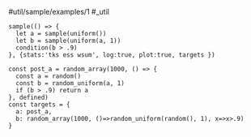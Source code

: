 #util/sample/examples/1 #_util
```js:js_input
sample(() => {
  let a = sample(uniform())
  let b = sample(uniform(a, 1))
  condition(b > .9)
}, {stats:'tks ess wsum', log:true, plot:true, targets })
```
```js:js_removed
const post_a = random_array(1000, () => {
  const a = random()
  const b = random_uniform(a, 1)
  if (b > .9) return a
}, defined)
const targets = {
  a: post_a,
  b: random_array(1000, ()=>random_uniform(random(), 1), x=>x>.9)
}
```